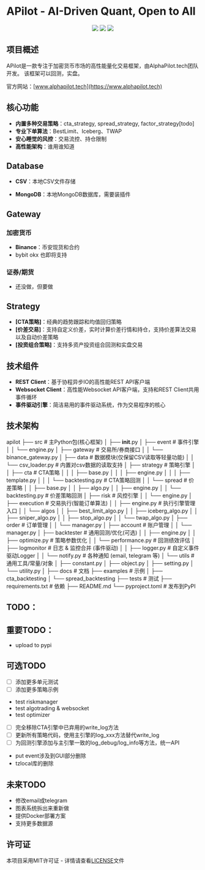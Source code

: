 # APilot - AI-Driven Quant, Open to All

<p align="center">
    <img src ="https://img.shields.io/badge/version-0.1.2-blueviolet.svg"/>
    <img src ="https://img.shields.io/badge/python-3.10|3.11|3.12-blue.svg" />
    <img src ="https://img.shields.io/badge/license-MIT-green.svg" />
</p>

## 项目概述

APilot是一款专注于加密货币市场的高性能量化交易框架，由AlphaPilot.tech团队开发。
该框架可以回测，实盘。

官方网站：[www.alphapilot.tech](https://www.alphapilot.tech)

## 核心功能

- **内置多种交易策略**：cta_strategy, spread_strategy, factor_strategy[todo]
- **专业下单算法**：BestLimit、Iceberg、TWAP
- **安心睡觉的风控**：交易流控、持仓限制
- **高性能架构**：谁用谁知道

## Database

- **CSV**：本地CSV文件存储

- **MongoDB**：本地MongoDB数据库，需要装插件

## Gateway

### 加密货币

- **Binance**：币安现货和合约
- bybit okx 也即将支持


### 证券/期货

- 还没做，但要做

## Strategy

- **[CTA策略]**：经典的趋势跟踪和均值回归策略
- **[价差交易]**：支持自定义价差，实时计算价差行情和持仓，支持价差算法交易以及自动价差策略
- **[投资组合策略]**：支持多资产投资组合回测和实盘交易

## 技术组件

- **REST Client**：基于协程异步IO的高性能REST API客户端
- **Websocket Client**：高性能Websocket API客户端，支持和REST Client共用事件循环
- **事件驱动引擎**：简洁易用的事件驱动系统，作为交易程序的核心


## 技术架构
apilot
├── src                           # 主Python包(核心框架)
│   ├── __init__.py
│   ├── event                     # 事件引擎
│   │   └── engine.py
│   ├── gateway                   # 交易所/券商接口
│   │   └── binance_gateway.py
│   ├── data                      # 数据模块(仅保留CSV读取等轻量功能)
│   │   └── csv_loader.py         # 内置对csv数据的读取支持
│   ├── strategy                  # 策略引擎
│   │   ├── cta                   # CTA策略
│   │   │   ├── base.py
│   │   │   ├── engine.py
│   │   │   ├── template.py
│   │   │   └── backtesting.py    # CTA策略回测
│   │   └── spread                # 价差策略
│   │       ├── base.py
│   │       ├── algo.py
│   │       ├── engine.py
│   │       └── backtesting.py    # 价差策略回测
│   ├── risk                      # 风控引擎
│   │   └── engine.py
│   ├── execution                 # 交易执行(智能订单算法)
│   │   ├── engine.py             # 执行引擎管理入口
│   │   └── algos
│   │       ├── best_limit_algo.py
│   │       ├── iceberg_algo.py
│   │       ├── sniper_algo.py
│   │       ├── stop_algo.py
│   │       └── twap_algo.py
│   ├── order                     # 订单管理
│   │   └── manager.py
│   ├── account                   # 账户管理
│   │   └── manager.py
│   ├── backtester                # 通用回测/优化(可选)
│   │   ├── engine.py
│   │   ├── optimize.py           # 策略参数优化
│   │   └── performance.py        # 回测绩效评估
│   ├── logmonitor                # 日志 & 监控合并 (事件驱动)
│   │   ├── logger.py             # 自定义事件驱动Logger
│   │   └── notify.py             # 各种通知 (email, telegram 等)
│   └── utils                     # 通用工具/常量/对象
│       ├── constant.py
│       ├── object.py
│       ├── setting.py
│       └── utility.py
│
├── docs                          # 文档
├── examples                      # 示例
│   ├── cta_backtesting
│   └── spread_backtesting
├── tests                         # 测试
├── requirements.txt              # 依赖
├── README.md
└── pyproject.toml                # 发布到PyPI

## TODO：
## 重要TODO：

- upload to pypi


## 可选TODO
- [ ] 添加更多单元测试
- [ ] 添加更多策略示例
- test riskmanager
- test algotrading & websocket
- test optimizer
- [ ] 完全移除CTA引擎中已弃用的write_log方法
- [ ] 更新所有策略代码，使用主引擎的log_xxx方法替代write_log
- [ ] 为回测引擎添加与主引擎一致的log_debug/log_info等方法，统一API
- put event涉及到GUI部分删除
- tzlocal库的删除



## 未来TODO
- 修改email成telegram
- 图表系统拆出来重新做
- 提供Docker部署方案
- 支持更多数据源



## 许可证

本项目采用MIT许可证 - 详情请查看[LICENSE](LICENSE)文件
